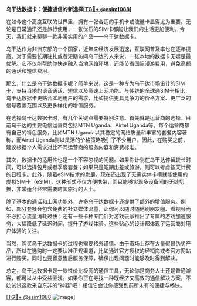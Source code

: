 **乌干达数据卡：便捷通信的新选择[[TG💪+ @esim1088](https://t.me/s/esim1088)]**

在如今这个高度互联的世界里，拥有一张合适的手机卡或流量卡显得尤为重要。无论是日常通讯还是旅行使用，一张优质的SIM卡都能让我们的生活更加便利。今天，我们就来聊聊一款非常实用的产品——乌干达数据卡。

乌干达作为非洲东部的一个国家，近年来经济发展迅速，互联网普及率也在逐年提高。对于需要长期驻扎或者短期访问乌干达的人来说，一张本地的数据卡无疑是最优解。它不仅能帮助你快速融入当地网络环境，还能节省国际漫游费用，避免高额的通话和短信费用。

那么，什么是乌干达数据卡呢？简单来说，这是一种专为乌干达市场设计的SIM卡，支持当地的语音通话、短信以及高速上网功能。与传统的全球通SIM卡相比，乌干达数据卡更贴合本地用户的需求，比如提供更具竞争力的价格方案、更广泛的信号覆盖范围以及更多样化的增值服务。

在选择乌干达数据卡时，有几个关键点需要特别注意。首先就是运营商的选择。目前乌干达的主要电信运营商包括MTN Uganda、Airtel Uganda等。每个运营商都有自己的特色服务，比如MTN Uganda以其稳定的网络质量和丰富的套餐内容著称，而Airtel Uganda则以灵活的价格策略吸引了不少用户。因此，在购买之前，建议根据个人需求对比不同运营商的服务内容和资费标准。

其次，数据卡的适用性也是一个不容忽视的问题。如果你计划在乌干达停留较长时间，可以选择包月或者季度套餐；如果只是短期出差或旅游，则可以考虑按天计费的日租卡。此外，随着eSIM技术的发展，现在还出现了无需实体卡槽就能使用的虚拟SIM卡（eSIM），这种形式不仅方便携带，而且能够实现多设备间的无缝切换，非常适合经常需要跨国旅行的人士。

除了基本的通话和上网功能外，许多乌干达数据卡还提供了额外的增值服务。例如，部分套餐会包含免费的社交媒体流量，让你可以随时随地刷朋友圈、看视频而不必担心流量消耗过快；还有一些卡种专门针对游戏玩家推出了专属的游戏加速服务，大幅降低了延迟时间，提升了游戏体验。这些贴心的设计都体现了运营商对用户体验的关注。

当然，购买乌干达数据卡的过程也需要格外谨慎。由于市场上存在大量假冒伪劣产品，所以在选购时一定要认准正规渠道，比如通过官方授权的经销商或者官方网站进行购买。同时也要留意售后服务保障，确保出现问题时能够及时得到解决。

总之，乌干达数据卡是一款性价比极高的通信工具，无论你是商务人士还是普通游客，都可以从中受益匪浅。如果你正在寻找一种既经济又高效的通信解决方案，不妨试试这款来自东非的“神器”吧！相信它会让你感受到前所未有的便捷与畅快。

[[TG💪+ @esim1088](https://t.me/s/esim1088) ![Image](https://i.postimg.cc/4NQfJmqS/Snipaste-2025-05-13-00-14-12.png)]